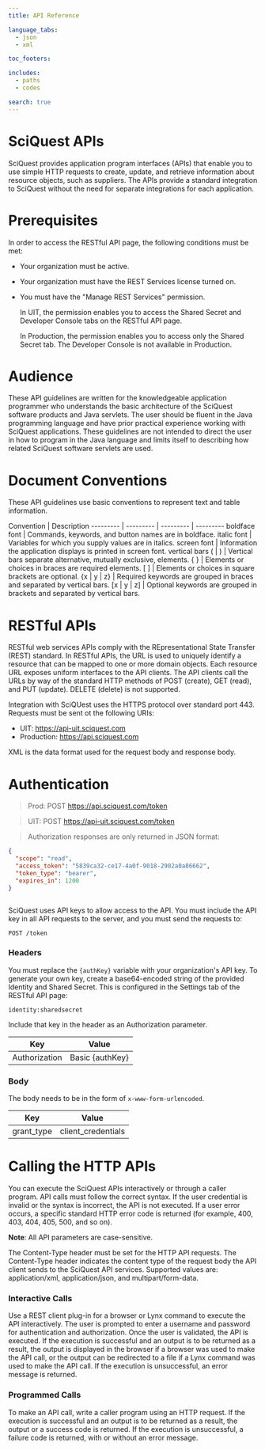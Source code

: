 ```yaml
---
title: API Reference

language_tabs:
  - json
  - xml

toc_footers:

includes:
  - paths
  - codes

search: true
---
```


# SciQuest APIs

SciQuest provides application program interfaces (APIs) that enable you to use simple HTTP requests to create, update, and retrieve information about resource objects, such as suppliers. The APIs provide a standard integration to SciQuest without the need for separate integrations for each application.

# Prerequisites
In order to access the RESTful API page, the following conditions must be met:

 * Your organization must be active.
 * Your organization must have the REST Services license turned on.
 * You must have the "Manage REST Services" permission.

    In UIT, the permission enables you to access the Shared Secret and Developer Console tabs on the RESTful API page.

    In Production, the permission enables you to access only the Shared Secret tab. The Developer Console is not available in Production.

# Audience

These API guidelines are written for the knowledgeable application programmer who understands the basic architecture of the SciQuest software products and Java servlets. The user should be fluent in the Java programming language and have prior practical experience working with SciQuest applications. These guidelines are not intended to direct the user in how to program in the Java language and limits itself to describing how related SciQuest software servlets are used.

# Document Conventions
These API guidelines use basic conventions to represent text and table information.

Convention | Description
--------- | --------- | --------- | ---------
boldface font | Commands, keywords, and button names are in boldface. 
italic font | Variables for which you supply values are in italics. 
screen font | Information the application displays is printed in screen font. 
vertical bars ( &#124; ) | Vertical bars separate alternative, mutually exclusive, elements. 
{ } | Elements or choices in braces are required elements.
[ ] | Elements or choices in square brackets are optional. 
{x &#124; y &#124; z} | Required keywords are grouped in braces and separated by vertical bars. 
[x &#124; y &#124; z] | Optional keywords are grouped in brackets and separated by vertical bars.

# RESTful APIs

RESTful web services APIs comply with the REpresentational State Transfer (REST) standard. In RESTful APIs, the URL is used to uniquely identify a resource that can be mapped to one or more domain objects. Each resource URL exposes uniform interfaces to the API clients. The API clients call the URLs by way of the standard HTTP methods of POST (create), GET (read), and PUT (update). DELETE (delete) is not supported.

Integration with SciQUest uses the HTTPS protocol over standard port 443. Requests must be sent ot the following URIs:

 * UIT: https://api-uit.sciquest.com
 * Production: https://api.sciquest.com

XML is the data format used for the request body and response body.

# Authentication

> Prod: POST https://api.sciquest.com/token

> UIT: POST https://api-uit.sciquest.com/token

> Authorization responses are only returned in JSON format:

```json
{
  "scope": "read",
  "access_token": "5839ca32-ce17-4a0f-9018-2902a0a86662",
  "token_type": "bearer",
  "expires_in": 1200
}
```

```xml

```

SciQuest uses API keys to allow access to the API. You must include the API key in all API requests to the server, and you must send the requests to:

<code>POST /token</code>

### Headers
You must replace the <code>{authKey}</code> variable with your organization's API key.
To generate your own key, create a base64-encoded string of the provided Identity and Shared Secret. This is configured in the Settings tab of the RESTful API page:

<code>identity:sharedsecret</code>

Include that key in the header as an Authorization parameter.

Key | Value
--------|--------
Authorization | Basic {authKey}

### Body

The body needs to be in the form of <code>x-www-form-urlencoded</code>.

Key | Value
--------|--------
grant_type | client_credentials

# Calling the HTTP APIs

You can execute the SciQuest APIs interactively or through a caller program. API calls must follow the correct syntax. If the user credential is invalid or the syntax is incorrect, the API is not executed. If a user error occurs, a specific standard HTTP error code is returned (for example, 400, 403, 404, 405, 500, and so on).

__Note__: All API parameters are case-sensitive.

The Content-Type header must be set for the HTTP API requests. The Content-Type header indicates the content type of the request body the API client sends to the SciQuest API services. Supported values are: application/xml, application/json, and multipart/form-data.

### Interactive Calls

Use a REST client plug-in for a browser or Lynx command to execute the API interactively. The user is prompted to enter a username and password for authentication and authorization. Once the user is validated, the API is executed. If the execution is successful and an output is to be returned as a result, the output is displayed in the browser if a browser was used to make the API call, or the output can be redirected to a file if a Lynx command was used to make the API call. If the execution is unsuccessful, an error message is returned.

### Programmed Calls

To make an API call, write a caller program using an HTTP request. If the execution is successful and an output is to be returned as a result, the output or a success code is returned. If the execution is unsuccessful, a failure code is returned, with or without an error message.

